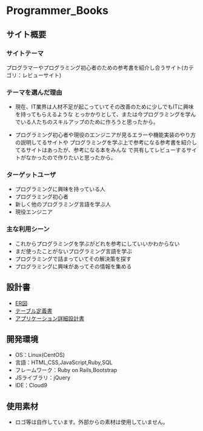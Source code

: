 # Programmer_Books

## サイト概要
### サイトテーマ
 プログラマーやプログラミング初心者のための参考書を紹介し合うサイト(カテゴリ：レビューサイト)

### テーマを選んだ理由
- 現在、IT業界は人材不足が起こっていてその改善のために少しでもITに興味を持ってもらえるような
とっかかりとして、または今プログラミングを学んでいる人たちのスキルアップのために作ろうと思ったから。

- プログラミング初心者や現役のエンジニアが見るエラーや機能実装のやり方の説明してるサイトや
プログラミングを学ぶ上で参考になる参考書を紹介してるサイトはあったが、参考になる本をみんな
で共有してレビューするサイトがなかったので作りたいと思ったから。

### ターゲットユーザ
- プログラミングに興味を持っている人
- プログラミング初心者
- 新しく他のプログラミング言語を学ぶ人
- 現役エンジニア

### 主な利用シーン
- これからプログラミングを学ぶがどれを参考にしていいかわからない
- まだ使ったことがないプログラミング言語を学ぶ
- プログラミングで詰まっていてその解決策を探す
- プログラミングに興味があってその情報を集める

## 設計書
- [ER図](https://app.diagrams.net/#G14uivcIXxCgM-hnqr5HMlljmXnXl4QLmH)
- [テーブル定義書](https://docs.google.com/spreadsheets/d/1Y8gwbT1aHCMZLhCnzAZkA-P7ufMI8I2C46LJjCKzx5I/edit#gid=742519667)
- [アプリケーション詳細設計書](https://docs.google.com/spreadsheets/d/1GyEg6rRFWMWwOVou7Ud0ZTnaQ9q-Hs8e_0sNVVedboE/edit#gid=549108681)

## 開発環境
- OS：Linux(CentOS)
- 言語：HTML,CSS,JavaScript,Ruby,SQL
- フレームワーク：Ruby on Rails,Bootstrap
- JSライブラリ：jQuery
- IDE：Cloud9

## 使用素材
- ロゴ等は自作しています。外部からの素材は使用していません。
